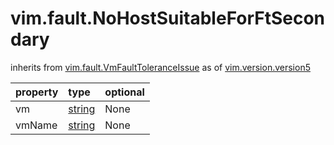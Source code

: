 vim.fault.NoHostSuitableForFtSecondary
======================================
inherits from [vim.fault.VmFaultToleranceIssue](docs/vim.fault.VmFaultToleranceIssue.md)
as of [vim.version.version5](docs/vim.version.md)

| property | type | optional |
|:---------|:-----|:---------|
| vm | [string](string.md "string") | None |
| vmName | [string](string.md "string") | None |
